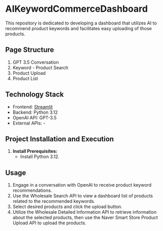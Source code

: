 # AIKeywordCommerceDashboard

This repository is dedicated to developing a dashboard that utilizes AI to recommend product keywords and facilitates easy uploading of those products.

## Page Structure
1. GPT 3.5 Conversation
2. Keyword - Product Search
3. Product Upload
4. Product List

## Technology Stack

- Frontend: [Streamlit](https://docs.streamlit.io/)
- Backend: Python 3.12
- OpenAI API: GPT-3.5
- External APIs: -

## Project Installation and Execution

1. **Install Prerequisites:**
   - Install Python 3.12.

## Usage

1. Engage in a conversation with OpenAI to receive product keyword recommendations.
2. Use the Wholesale Search API to view a dashboard list of products related to the recommended keywords.
3. Select desired products and click the upload button.
4. Utilize the Wholesale Detailed Information API to retrieve information about the selected products, then use the Naver Smart Store Product Upload API to upload the products.
